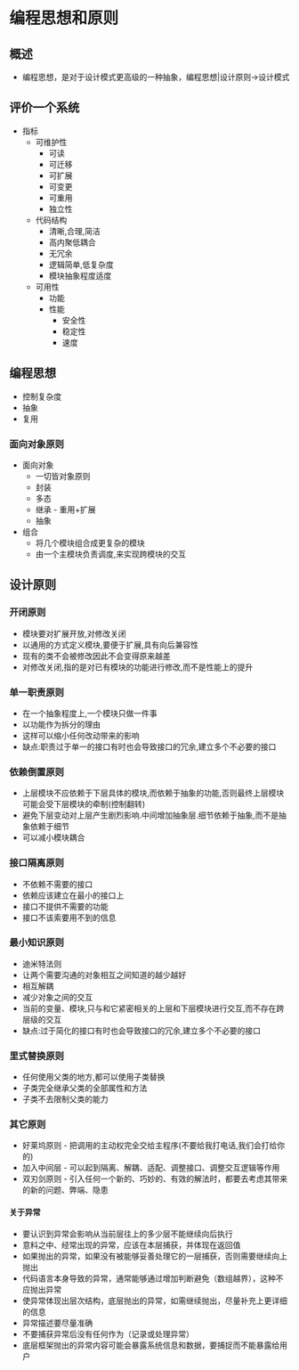 # 编程思想和原则

## 概述
- 编程思想，是对于设计模式更高级的一种抽象，编程思想|设计原则->设计模式

## 评价一个系统
- 指标
  - 可维护性
    - 可读
    - 可迁移
    - 可扩展
    - 可变更
    - 可重用
    - 独立性
  - 代码结构
    - 清晰,合理,简洁
    - 高内聚低耦合
    - 无冗余
    - 逻辑简单,低复杂度
    - 模块抽象程度适度
  - 可用性
    - 功能
    - 性能
      - 安全性
      - 稳定性
      - 速度

## 编程思想
- 控制复杂度
- 抽象
- 复用

### 面向对象原则
- 面向对象
  - 一切皆对象原则
  - 封装
  - 多态
  - 继承 - 重用+扩展
  - 抽象
- 组合
  - 将几个模块组合成更复杂的模块
  - 由一个主模块负责调度,来实现跨模块的交互

## 设计原则
### 开闭原则
- 模块要对扩展开放,对修改关闭
- 以通用的方式定义模块,要便于扩展,具有向后兼容性
- 现有的类不会被修改因此不会变得原来越差
- 对修改关闭,指的是对已有模块的功能进行修改,而不是性能上的提升
### 单一职责原则
- 在一个抽象程度上,一个模块只做一件事
- 以功能作为拆分的理由
- 这样可以缩小任何改动带来的影响
- 缺点:职责过于单一的接口有时也会导致接口的冗余,建立多个不必要的接口
### 依赖倒置原则
- 上层模块不应依赖于下层具体的模块,而依赖于抽象的功能,否则最终上层模块可能会受下层模块的牵制(控制翻转)
- 避免下层变动对上层产生剧烈影响.中间增加抽象层.细节依赖于抽象,而不是抽象依赖于细节
- 可以减小模块耦合
### 接口隔离原则
- 不依赖不需要的接口
- 依赖应该建立在最小的接口上
- 接口不提供不需要的功能
- 接口不该索要用不到的信息
### 最小知识原则
- 迪米特法则
- 让两个需要沟通的对象相互之间知道的越少越好
- 相互解耦
- 减少对象之间的交互
- 当前的变量、模块,只与和它紧密相关的上层和下层模块进行交互,而不存在跨层级的交互
- 缺点:过于简化的接口有时也会导致接口的冗余,建立多个不必要的接口
### 里式替换原则
- 任何使用父类的地方,都可以使用子类替换
- 子类完全继承父类的全部属性和方法
- 子类不去限制父类的能力
### 其它原则
- 好莱坞原则 - 把调用的主动权完全交给主程序(不要给我打电话,我们会打给你的)
- 加入中间层 - 可以起到隔离、解耦、适配、调整接口、调整交互逻辑等作用
- 双刃剑原则 - 引入任何一个新的、巧妙的、有效的解法时，都要去考虑其带来的新的问题、弊端、隐患
#### 关于异常
  - 要认识到异常会影响从当前层往上的多少层不能继续向后执行
  - 意料之中、经常出现的异常，应该在本层捕获，并体现在返回值
  - 如果抛出的异常，如果没有被能够妥善处理它的一层捕获，否则需要继续向上抛出
  - 代码语言本身导致的异常，通常能够通过增加判断避免（数组越界），这种不应抛出异常
  - 使异常体现出层次结构，底层抛出的异常，如需继续抛出，尽量补充上更详细的信息
  - 异常描述要尽量准确
  - 不要捕获异常后没有任何作为（记录或处理异常）
  - 底层框架抛出的异常内容可能会暴露系统信息和数据，要捕捉而不能暴露给用户
